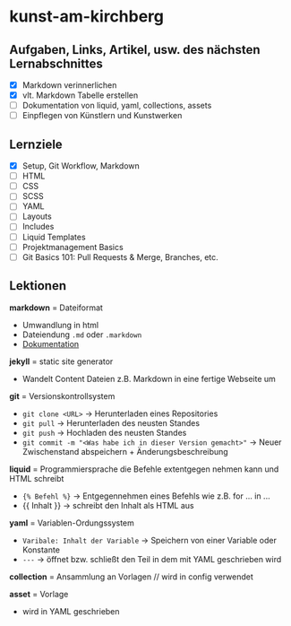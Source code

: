 # kunst-am-kirchberg

## Aufgaben, Links, Artikel, usw. des nächsten Lernabschnittes
- [x] Markdown verinnerlichen
- [x] vlt. Markdown Tabelle erstellen
- [ ] Dokumentation von liquid, yaml, collections, assets 
- [ ] Einpflegen von Künstlern und Kunstwerken

## Lernziele
- [x] Setup, Git Workflow, Markdown
- [ ] HTML
- [ ] CSS
- [ ] SCSS
- [ ] YAML
- [ ] Layouts
- [ ] Includes
- [ ] Liquid Templates
- [ ] Projektmanagement Basics
- [ ] Git Basics 101: Pull Requests & Merge, Branches, etc.

## Lektionen

**markdown** = Dateiformat
- Umwandlung in html
- Dateiendung `.md` oder `.markdown`
- [Dokumentation](https://daringfireball.net/projects/markdown/basics)

**jekyll** = static site generator 
- Wandelt Content Dateien z.B. Markdown in eine fertige Webseite um

**git** = Versionskontrollsystem 
- `git clone <URL>` -> Herunterladen eines Repositories 
- `git pull` -> Herunterladen des neusten Standes
- `git push` -> Hochladen des neusten Standes
- `git commit -m "<Was habe ich in dieser Version gemacht>"` -> Neuer Zwischenstand abspeichern + Änderungsbeschreibung  

**liquid** = Programmiersprache die Befehle extentgegen nehmen kann und HTML schreibt
- `{% Befehl %}` -> Entgegennehmen eines Befehls wie z.B. for ... in ...
- {{ Inhalt }} -> schreibt den Inhalt als HTML aus

**yaml** = Variablen-Ordungssystem
- `Varibale: Inhalt der Variable` -> Speichern von einer Variable oder Konstante
- `---` -> öffnet bzw. schließt den Teil in dem mit YAML geschrieben wird

**collection** = Ansammlung an Vorlagen // wird in config verwendet

**asset** = Vorlage
- wird in YAML geschrieben
